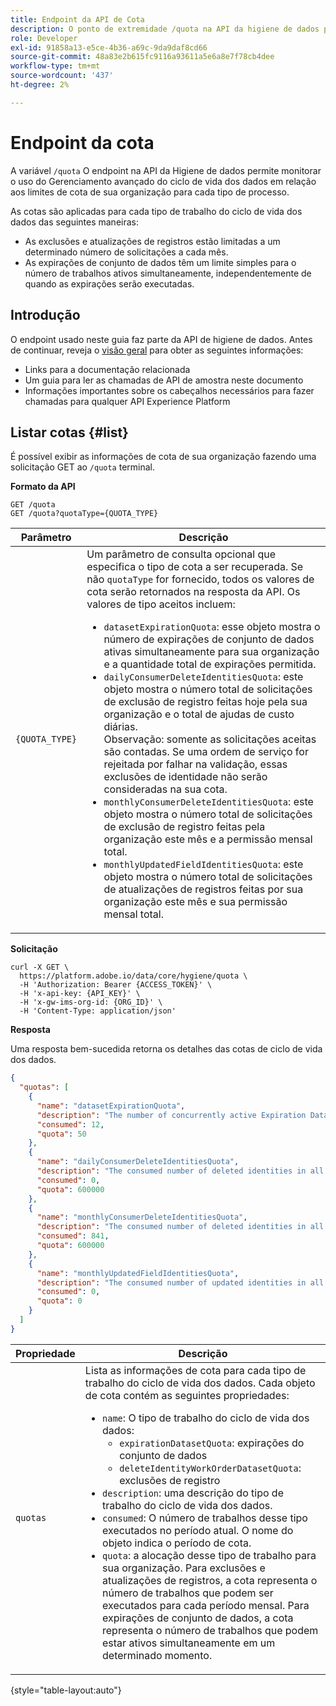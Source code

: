 ```yaml
---
title: Endpoint da API de Cota
description: O ponto de extremidade /quota na API da higiene de dados permite monitorar o uso do Gerenciamento avançado do ciclo de vida de dados em relação aos limites de cota mensais de sua organização para cada tipo de trabalho.
role: Developer
exl-id: 91858a13-e5ce-4b36-a69c-9da9daf8cd66
source-git-commit: 48a83e2b615fc9116a93611a5e6a8e7f78cb4dee
workflow-type: tm+mt
source-wordcount: '437'
ht-degree: 2%

---
```


# Endpoint da cota

A variável `/quota` O endpoint na API da Higiene de dados permite monitorar o uso do Gerenciamento avançado do ciclo de vida dos dados em relação aos limites de cota de sua organização para cada tipo de processo.

As cotas são aplicadas para cada tipo de trabalho do ciclo de vida dos dados das seguintes maneiras:

* As exclusões e atualizações de registros estão limitadas a um determinado número de solicitações a cada mês.
* As expirações de conjunto de dados têm um limite simples para o número de trabalhos ativos simultaneamente, independentemente de quando as expirações serão executadas.

## Introdução

O endpoint usado neste guia faz parte da API de higiene de dados. Antes de continuar, reveja o [visão geral](./overview.md) para obter as seguintes informações:

* Links para a documentação relacionada
* Um guia para ler as chamadas de API de amostra neste documento
* Informações importantes sobre os cabeçalhos necessários para fazer chamadas para qualquer API Experience Platform

## Listar cotas {#list}

É possível exibir as informações de cota de sua organização fazendo uma solicitação GET ao `/quota` terminal.

**Formato da API**

```http
GET /quota
GET /quota?quotaType={QUOTA_TYPE}
```

| Parâmetro | Descrição |
| --- | --- |
| `{QUOTA_TYPE}` | Um parâmetro de consulta opcional que especifica o tipo de cota a ser recuperada. Se não `quotaType` for fornecido, todos os valores de cota serão retornados na resposta da API. Os valores de tipo aceitos incluem:<ul><li>`datasetExpirationQuota`: esse objeto mostra o número de expirações de conjunto de dados ativas simultaneamente para sua organização e a quantidade total de expirações permitida. </li><li>`dailyConsumerDeleteIdentitiesQuota`: este objeto mostra o número total de solicitações de exclusão de registro feitas hoje pela sua organização e o total de ajudas de custo diárias.<br>Observação: somente as solicitações aceitas são contadas. Se uma ordem de serviço for rejeitada por falhar na validação, essas exclusões de identidade não serão consideradas na sua cota.</li><li>`monthlyConsumerDeleteIdentitiesQuota`: este objeto mostra o número total de solicitações de exclusão de registro feitas pela organização este mês e a permissão mensal total.</li><li>`monthlyUpdatedFieldIdentitiesQuota`: este objeto mostra o número total de solicitações de atualizações de registros feitas por sua organização este mês e sua permissão mensal total.</li></ul> |

**Solicitação**

```shell
curl -X GET \
  https://platform.adobe.io/data/core/hygiene/quota \
  -H 'Authorization: Bearer {ACCESS_TOKEN}' \
  -H 'x-api-key: {API_KEY}' \
  -H 'x-gw-ims-org-id: {ORG_ID}' \
  -H 'Content-Type: application/json'
```

**Resposta**

Uma resposta bem-sucedida retorna os detalhes das cotas de ciclo de vida dos dados.

```json
{
  "quotas": [
    {
      "name": "datasetExpirationQuota",
      "description": "The number of concurrently active Expiration Dataset Delete in all workorder requests for the organization.",
      "consumed": 12,
      "quota": 50
    },
    {
      "name": "dailyConsumerDeleteIdentitiesQuota",
      "description": "The consumed number of deleted identities in all workorder requests for the organization for today.",
      "consumed": 0,
      "quota": 600000
    },
    {
      "name": "monthlyConsumerDeleteIdentitiesQuota",
      "description": "The consumed number of deleted identities in all workorder requests for the organization for this month.",
      "consumed": 841,
      "quota": 600000
    },
    {
      "name": "monthlyUpdatedFieldIdentitiesQuota",
      "description": "The consumed number of updated identities in all workorder requests for the organization for this month.",
      "consumed": 0,
      "quota": 0
    }
  ]
}
```

| Propriedade | Descrição |
| --- | --- |
| `quotas` | Lista as informações de cota para cada tipo de trabalho do ciclo de vida dos dados. Cada objeto de cota contém as seguintes propriedades:<ul><li>`name`: O tipo de trabalho do ciclo de vida dos dados:<ul><li>`expirationDatasetQuota`: expirações do conjunto de dados</li><li>`deleteIdentityWorkOrderDatasetQuota`: exclusões de registro</li></ul></li><li>`description`: uma descrição do tipo de trabalho do ciclo de vida dos dados.</li><li>`consumed`: O número de trabalhos desse tipo executados no período atual. O nome do objeto indica o período de cota.</li><li>`quota`: a alocação desse tipo de trabalho para sua organização. Para exclusões e atualizações de registros, a cota representa o número de trabalhos que podem ser executados para cada período mensal. Para expirações de conjunto de dados, a cota representa o número de trabalhos que podem estar ativos simultaneamente em um determinado momento.</li></ul> |

{style="table-layout:auto"}
